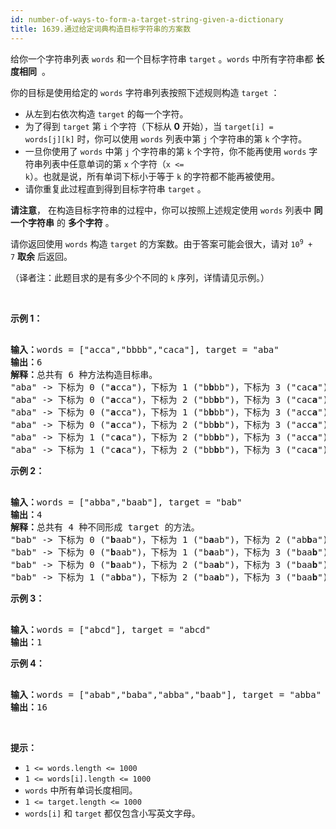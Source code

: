 ```yaml
---
id: number-of-ways-to-form-a-target-string-given-a-dictionary
title: 1639.通过给定词典构造目标字符串的方案数
---
```

给你一个字符串列表 <code>words</code> 和一个目标字符串 <code>target</code> 。<code>words</code> 中所有字符串都 **长度相同**  。

你的目标是使用给定的 <code>words</code> 字符串列表按照下述规则构造 <code>target</code> ：


- 从左到右依次构造 <code>target</code> 的每一个字符。
- 为了得到 <code>target</code> 第 <code>i</code> 个字符（下标从 **0** 开始），当 <code>target[i] = words[j][k]</code> 时，你可以使用 <code>words</code> 列表中第 <code>j</code> 个字符串的第 <code>k</code> 个字符。
- 一旦你使用了 <code>words</code> 中第 <code>j</code> 个字符串的第 <code>k</code> 个字符，你不能再使用 <code>words</code> 字符串列表中任意单词的第 <code>x</code> 个字符（<code>x &lt;= k</code>）。也就是说，所有单词下标小于等于 <code>k</code> 的字符都不能再被使用。
- 请你重复此过程直到得到目标字符串 <code>target</code> 。

**请注意**， 在构造目标字符串的过程中，你可以按照上述规定使用 <code>words</code> 列表中 **同一个字符串** 的 **多个字符** 。

请你返回使用 <code>words</code> 构造 <code>target</code> 的方案数。由于答案可能会很大，请对 <code>10<sup>9</sup> + 7</code> **取余** 后返回。

（译者注：此题目求的是有多少个不同的 <code>k</code> 序列，详情请见示例。）

 

**示例 1：**


<pre><br/><b>输入：</b>words = [&#34;acca&#34;,&#34;bbbb&#34;,&#34;caca&#34;], target = &#34;aba&#34;<br/><b>输出：</b>6<br/><b>解释：</b>总共有 6 种方法构造目标串。<br/>&#34;aba&#34; -&gt; 下标为 0 (&#34;<strong>a</strong>cca&#34;)，下标为 1 (&#34;b<strong>b</strong>bb&#34;)，下标为 3 (&#34;cac<strong>a</strong>&#34;)<br/>&#34;aba&#34; -&gt; 下标为 0 (&#34;<strong>a</strong>cca&#34;)，下标为 2 (&#34;bb<strong>b</strong>b&#34;)，下标为 3 (&#34;cac<strong>a</strong>&#34;)<br/>&#34;aba&#34; -&gt; 下标为 0 (&#34;<strong>a</strong>cca&#34;)，下标为 1 (&#34;b<strong>b</strong>bb&#34;)，下标为 3 (&#34;acc<strong>a</strong>&#34;)<br/>&#34;aba&#34; -&gt; 下标为 0 (&#34;<strong>a</strong>cca&#34;)，下标为 2 (&#34;bb<strong>b</strong>b&#34;)，下标为 3 (&#34;acc<strong>a</strong>&#34;)<br/>&#34;aba&#34; -&gt; 下标为 1 (&#34;c<strong>a</strong>ca&#34;)，下标为 2 (&#34;bb<strong>b</strong>b&#34;)，下标为 3 (&#34;acc<strong>a</strong>&#34;)<br/>&#34;aba&#34; -&gt; 下标为 1 (&#34;c<strong>a</strong>ca&#34;)，下标为 2 (&#34;bb<strong>b</strong>b&#34;)，下标为 3 (&#34;cac<strong>a</strong>&#34;)<br/></pre>

**示例 2：**


<pre><br/><b>输入：</b>words = [&#34;abba&#34;,&#34;baab&#34;], target = &#34;bab&#34;<br/><b>输出：</b>4<br/><b>解释：</b>总共有 4 种不同形成 target 的方法。<br/>&#34;bab&#34; -&gt; 下标为 0 (&#34;<strong>b</strong>aab&#34;)，下标为 1 (&#34;b<strong>a</strong>ab&#34;)，下标为 2 (&#34;ab<strong>b</strong>a&#34;)<br/>&#34;bab&#34; -&gt; 下标为 0 (&#34;<strong>b</strong>aab&#34;)，下标为 1 (&#34;b<strong>a</strong>ab&#34;)，下标为 3 (&#34;baa<strong>b</strong>&#34;)<br/>&#34;bab&#34; -&gt; 下标为 0 (&#34;<strong>b</strong>aab&#34;)，下标为 2 (&#34;ba<strong>a</strong>b&#34;)，下标为 3 (&#34;baa<strong>b</strong>&#34;)<br/>&#34;bab&#34; -&gt; 下标为 1 (&#34;a<strong>b</strong>ba&#34;)，下标为 2 (&#34;ba<strong>a</strong>b&#34;)，下标为 3 (&#34;baa<strong>b</strong>&#34;)<br/></pre>

**示例 3：**


<pre><br/><b>输入：</b>words = [&#34;abcd&#34;], target = &#34;abcd&#34;<br/><b>输出：</b>1<br/></pre>

**示例 4：**


<pre><br/><b>输入：</b>words = [&#34;abab&#34;,&#34;baba&#34;,&#34;abba&#34;,&#34;baab&#34;], target = &#34;abba&#34;<br/><b>输出：</b>16<br/></pre>

 

**提示：**


- <code>1 &lt;= words.length &lt;= 1000</code>
- <code>1 &lt;= words[i].length &lt;= 1000</code>
- <code>words</code> 中所有单词长度相同。
- <code>1 &lt;= target.length &lt;= 1000</code>
- <code>words[i]</code> 和 <code>target</code> 都仅包含小写英文字母。
